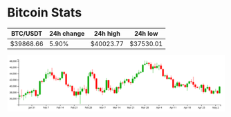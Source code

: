 # Bitcoin Stats

BTC/USDT|24h change|24h high|24h low|
|---|---|---|---|
|$39868.66|5.90%|$40023.77|$37530.01|

<img src="./chart.svg">
